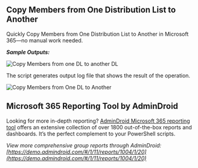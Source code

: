 ﻿## Copy Members from One Distribution List to Another   
Quickly Copy Members from One Distribution List to Another in Microsoft 365—no manual work needed.

***Sample Outputs:***

![Copy Members from one DL to another DL](https://o365reports.com/wp-content/uploads/2025/04/Copy-Members-from-one-DL-to-another-DL.png)

The script generates output log file that shows the result of the operation.

![Copy Members from One DL to Another](https://o365reports.com/wp-content/uploads/2025/04/Copy-Members-from-One-DL-to-Another-565x205.png?v=1744100698)


## Microsoft 365 Reporting Tool by AdminDroid
Looking for more in-depth reporting? [AdminDroid Microsoft 365 reporting tool](https://admindroid.com/?src=GitHub) offers an extensive collection of over 1800 out-of-the-box reports and dashboards. It’s the perfect complement to your PowerShell scripts. 

*View more comprehensive group reports through AdminDroid: [https://demo.admindroid.com/#/1/11/reports/1004/1/20](https://demo.admindroid.com/#/1/11/reports/1004/1/20)*











